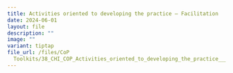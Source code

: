 ```yaml
---
title: Activities oriented to developing the practice – Facilitation
date: 2024-06-01
layout: file
description: ""
image: ""
variant: tiptap
file_url: /files/CoP
  Toolkits/38_CHI_COP_Activities_oriented_to_developing_the_practice___Facilitation.pdf
---
```

